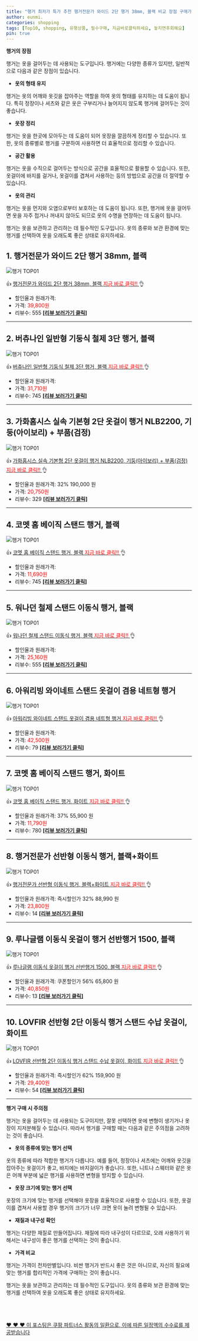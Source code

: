 ```yaml
---
title: "행거 최저가 특가 추천 행거전문가 와이드 2단 행거 38mm, 블랙 비교 장점 구매가이드"
author: eunmi.
categories: shopping
tags: [Top10, shopping, 유행상품, 필수구매, 지금바로클릭하세요, 놓치면후회해요]
pin: true
---
```

**행거의 장점**

행거는 옷을 걸어두는 데 사용되는 도구입니다. 행거에는 다양한 종류가 있지만, 일반적으로 다음과 같은 장점이 있습니다.

* **옷의 형태 유지**

행거는 옷의 어깨와 옷깃을 잡아주는 역할을 하여 옷의 형태를 유지하는 데 도움이 됩니다. 특히 정장이나 셔츠와 같은 옷은 구부리거나 늘어지지 않도록 행거에 걸어두는 것이 좋습니다.

* **옷장 정리**

행거는 옷을 한곳에 모아두는 데 도움이 되어 옷장을 깔끔하게 정리할 수 있습니다. 또한, 옷의 종류별로 행거를 구분하여 사용하면 더 효율적으로 정리할 수 있습니다.

* **공간 활용**

행거는 옷을 수직으로 걸어두는 방식으로 공간을 효율적으로 활용할 수 있습니다. 또한, 옷걸이에 바지를 걸거나, 옷걸이를 겹쳐서 사용하는 등의 방법으로 공간을 더 절약할 수 있습니다.

* **옷의 관리**

행거는 옷을 먼지와 오염으로부터 보호하는 데 도움이 됩니다. 또한, 행거에 옷을 걸어두면 옷을 자주 접거나 꺼내지 않아도 되므로 옷의 수명을 연장하는 데 도움이 됩니다.

행거는 옷을 보관하고 관리하는 데 필수적인 도구입니다. 옷의 종류와 보관 환경에 맞는 행거를 선택하여 옷을 오래도록 좋은 상태로 유지하세요.

   

## 1. 행거전문가 와이드 2단 행거 38mm, 블랙

![행거 TOP01](https://thumbnail8.coupangcdn.com/thumbnails/remote/230x230ex/image/retail/images/814053951317566-5df40c5f-33f7-4d63-bfc7-4edea9c0d62e.png)


👍 [행거전문가 와이드 2단 행거 38mm, 블랙 <font color=red> 지금 바로 클릭!! </font> ](https://link.coupang.com/re/AFFSDP?lptag=AF3617701&subid=GithubCoopas&pageKey=1421638352&traceid=V0-153&itemId=2460242637&vendorItemId=70453761052) 👌 


- 할인율과 원래가격: 
- 가격: <span style='color:red'>39,800원</span>
- 리뷰수: 555  [**[리뷰 보러가기 클릭]**](https://link.coupang.com/re/AFFSDP?lptag=AF3617701&subid=GithubCoopas&pageKey=1421638352&traceid=V0-153&itemId=2460242637&vendorItemId=70453761052)

---


   

## 2. 버츄나인 일반형 기둥식 철제 3단 행거, 블랙

![행거 TOP01](https://thumbnail10.coupangcdn.com/thumbnails/remote/230x230ex/image/rs_quotation_api/qcsuid71/3ee15a270c5d49bbb786f88ed0e7004e.jpg)


👍 [버츄나인 일반형 기둥식 철제 3단 행거, 블랙 <font color=red> 지금 바로 클릭!! </font> ](https://link.coupang.com/re/AFFSDP?lptag=AF3617701&subid=GithubCoopas&pageKey=6098277274&traceid=V0-153&itemId=11410689089&vendorItemId=78686611792) 👌 


- 할인율과 원래가격: 
- 가격: <span style='color:red'>31,710원</span>
- 리뷰수: 745  [**[리뷰 보러가기 클릭]**](https://link.coupang.com/re/AFFSDP?lptag=AF3617701&subid=GithubCoopas&pageKey=6098277274&traceid=V0-153&itemId=11410689089&vendorItemId=78686611792)

---


   

## 3. 가화홈시스 실속 기본형 2단 옷걸이 행거 NLB2200, 기둥(아이보리) + 부품(검정)

![행거 TOP01](https://thumbnail9.coupangcdn.com/thumbnails/remote/230x230ex/image/retail/images/1245130421631895-0ac7707a-aace-42fb-974c-054514d19d9e.jpg)


👍 [가화홈시스 실속 기본형 2단 옷걸이 행거 NLB2200, 기둥(아이보리) + 부품(검정) <font color=red> 지금 바로 클릭!! </font> ](https://link.coupang.com/re/AFFSDP?lptag=AF3617701&subid=GithubCoopas&pageKey=205424106&traceid=V0-153&itemId=605086165&vendorItemId=4586166287) 👌 


- 할인율과 원래가격: 32%  190,000   원
- 가격: <span style='color:red'>20,750원</span>
- 리뷰수: 329  [**[리뷰 보러가기 클릭]**](https://link.coupang.com/re/AFFSDP?lptag=AF3617701&subid=GithubCoopas&pageKey=205424106&traceid=V0-153&itemId=605086165&vendorItemId=4586166287)

---


   

## 4. 코멧 홈 베이직 스탠드 행거, 블랙

![행거 TOP01](https://thumbnail10.coupangcdn.com/thumbnails/remote/230x230ex/image/retail/images/1059686086549113-de392205-7672-41ff-a0f7-77c0289ae723.jpg)


👍 [코멧 홈 베이직 스탠드 행거, 블랙 <font color=red> 지금 바로 클릭!! </font> ](https://link.coupang.com/re/AFFSDP?lptag=AF3617701&subid=GithubCoopas&pageKey=1676362802&traceid=V0-153&itemId=2856014459&vendorItemId=85803393820) 👌 


- 할인율과 원래가격: 
- 가격: <span style='color:red'>11,690원</span>
- 리뷰수: 745  [**[리뷰 보러가기 클릭]**](https://link.coupang.com/re/AFFSDP?lptag=AF3617701&subid=GithubCoopas&pageKey=1676362802&traceid=V0-153&itemId=2856014459&vendorItemId=85803393820)

---


   

## 5. 워나던 철제 스탠드 이동식 행거, 블랙

![행거 TOP01](https://thumbnail9.coupangcdn.com/thumbnails/remote/230x230ex/image/vendor_inventory/b1df/a9914284b7746bb0cb978a139a215c777368d5ec19b99e77651c5d3c894a.png)


👍 [워나던 철제 스탠드 이동식 행거, 블랙 <font color=red> 지금 바로 클릭!! </font> ](https://link.coupang.com/re/AFFSDP?lptag=AF3617701&subid=GithubCoopas&pageKey=7600851672&traceid=V0-153&itemId=20106226148&vendorItemId=86636806356) 👌 


- 할인율과 원래가격: 
- 가격: <span style='color:red'>25,160원</span>
- 리뷰수: 555  [**[리뷰 보러가기 클릭]**](https://link.coupang.com/re/AFFSDP?lptag=AF3617701&subid=GithubCoopas&pageKey=7600851672&traceid=V0-153&itemId=20106226148&vendorItemId=86636806356)

---


   

## 6. 아워리빙 와이네트 스탠드 옷걸이 겸용 네트형 행거

![행거 TOP01](https://thumbnail6.coupangcdn.com/thumbnails/remote/230x230ex/image/vendor_inventory/a9f6/c6cf67c35f8d5d07ba663a6068166c85a2eef48d50054d5d31dd715eb56b.jpg)


👍 [아워리빙 와이네트 스탠드 옷걸이 겸용 네트형 행거 <font color=red> 지금 바로 클릭!! </font> ](https://link.coupang.com/re/AFFSDP?lptag=AF3617701&subid=GithubCoopas&pageKey=7233280209&traceid=V0-153&itemId=18359486218&vendorItemId=85503236673) 👌 


- 할인율과 원래가격: 
- 가격: <span style='color:red'>42,500원</span>
- 리뷰수: 79  [**[리뷰 보러가기 클릭]**](https://link.coupang.com/re/AFFSDP?lptag=AF3617701&subid=GithubCoopas&pageKey=7233280209&traceid=V0-153&itemId=18359486218&vendorItemId=85503236673)

---


   

## 7. 코멧 홈 베이직 스탠드 행거, 화이트

![행거 TOP01](https://thumbnail7.coupangcdn.com/thumbnails/remote/230x230ex/image/retail/images/671461059947498-64e368ec-9cf2-471b-8b8d-b5e37300eda5.jpg)


👍 [코멧 홈 베이직 스탠드 행거, 화이트 <font color=red> 지금 바로 클릭!! </font> ](https://link.coupang.com/re/AFFSDP?lptag=AF3617701&subid=GithubCoopas&pageKey=1676362802&traceid=V0-153&itemId=2856014460&vendorItemId=85803393811) 👌 


- 할인율과 원래가격: 37%  55,900   원
- 가격: <span style='color:red'>11,790원</span>
- 리뷰수: 780  [**[리뷰 보러가기 클릭]**](https://link.coupang.com/re/AFFSDP?lptag=AF3617701&subid=GithubCoopas&pageKey=1676362802&traceid=V0-153&itemId=2856014460&vendorItemId=85803393811)

---


   

## 8. 행거전문가 선반형 이동식 행거, 블랙+화이트

![행거 TOP01](https://thumbnail10.coupangcdn.com/thumbnails/remote/230x230ex/image/retail/images/3669926118764611-0d9f0412-113e-468c-b22e-aa546fc187f7.jpg)


👍 [행거전문가 선반형 이동식 행거, 블랙+화이트 <font color=red> 지금 바로 클릭!! </font> ](https://link.coupang.com/re/AFFSDP?lptag=AF3617701&subid=GithubCoopas&pageKey=6398938175&traceid=V0-153&itemId=13674953784&vendorItemId=3012791113) 👌 


- 할인율과 원래가격: 즉시할인가 32%  88,990   원
- 가격: <span style='color:red'>23,800원</span>
- 리뷰수: 14  [**[리뷰 보러가기 클릭]**](https://link.coupang.com/re/AFFSDP?lptag=AF3617701&subid=GithubCoopas&pageKey=6398938175&traceid=V0-153&itemId=13674953784&vendorItemId=3012791113)

---


   

## 9. 루나글램 이동식 옷걸이 행거 선반행거 1500, 블랙

![행거 TOP01](https://thumbnail6.coupangcdn.com/thumbnails/remote/230x230ex/image/vendor_inventory/ec25/5af7199adce74f2261f1f25f558a1e0729bdc685b25b0d43c003aaa5cab3.JPG)


👍 [루나글램 이동식 옷걸이 행거 선반행거 1500, 블랙 <font color=red> 지금 바로 클릭!! </font> ](https://link.coupang.com/re/AFFSDP?lptag=AF3617701&subid=GithubCoopas&pageKey=7328248587&traceid=V0-153&itemId=16528341843&vendorItemId=83824469773) 👌 


- 할인율과 원래가격: 쿠폰할인가 56%  65,800   원
- 가격: <span style='color:red'>40,850원</span>
- 리뷰수: 13  [**[리뷰 보러가기 클릭]**](https://link.coupang.com/re/AFFSDP?lptag=AF3617701&subid=GithubCoopas&pageKey=7328248587&traceid=V0-153&itemId=16528341843&vendorItemId=83824469773)

---


   

## 10. LOVFIR 선반형 2단 이동식 행거 스탠드 수납 옷걸이, 화이트

![행거 TOP01](https://thumbnail7.coupangcdn.com/thumbnails/remote/230x230ex/image/vendor_inventory/8b9d/809a47b45e21b7b88a60e8a080f4c98ad455816182f94895bba6e3039b8d.jpg)


👍 [LOVFIR 선반형 2단 이동식 행거 스탠드 수납 옷걸이, 화이트 <font color=red> 지금 바로 클릭!! </font> ](https://link.coupang.com/re/AFFSDP?lptag=AF3617701&subid=GithubCoopas&pageKey=7501205875&traceid=V0-153&itemId=19636022563&vendorItemId=87298825248) 👌 


- 할인율과 원래가격: 즉시할인가 62%  159,900   원
- 가격: <span style='color:red'>29,400원</span>
- 리뷰수: 54  [**[리뷰 보러가기 클릭]**](https://link.coupang.com/re/AFFSDP?lptag=AF3617701&subid=GithubCoopas&pageKey=7501205875&traceid=V0-153&itemId=19636022563&vendorItemId=87298825248)

---
**행거 구매 시 주의점**

행거는 옷을 걸어두는 데 사용되는 도구이지만, 잘못 선택하면 옷에 변형이 생기거나 옷장이 지저분해질 수 있습니다. 따라서 행거를 구매할 때는 다음과 같은 주의점을 고려하는 것이 좋습니다.

* **옷의 종류에 맞는 행거 선택**

옷의 종류에 따라 적합한 행거가 다릅니다. 예를 들어, 정장이나 셔츠에는 어깨와 옷깃을 잡아주는 옷걸이가 좋고, 바지에는 바지걸이가 좋습니다. 또한, 니트나 스웨터와 같은 옷은 어깨 부분에 넓은 행거를 사용하면 변형을 방지할 수 있습니다.

* **옷장 크기에 맞는 행거 선택**

옷장의 크기에 맞는 행거를 선택해야 옷장을 효율적으로 사용할 수 있습니다. 또한, 옷걸이를 겹쳐서 사용할 경우 행거의 크기가 너무 크면 옷이 눌려 변형될 수 있습니다.

* **재질과 내구성 확인**

행거는 다양한 재질로 만들어집니다. 재질에 따라 내구성이 다르므로, 오래 사용하기 위해서는 내구성이 좋은 행거를 선택하는 것이 좋습니다.

* **가격 비교**

행거는 가격이 천차만별입니다. 비싼 행거가 반드시 좋은 것은 아니므로, 자신의 필요에 맞는 행거를 합리적인 가격에 구매하는 것이 좋습니다.

행거는 옷을 보관하고 관리하는 데 필수적인 도구입니다. 옷의 종류와 보관 환경에 맞는 행거를 선택하여 옷을 오래도록 좋은 상태로 유지하세요.<br><br><br><br><br> [ ❤ ❤ ❤ 이 포스팅은 쿠팡 파트너스 활동의 일환으로, 이에 따른 일정액의 수수료를 제공받습니다](https://link.coupang.com/a/bcEFyh)